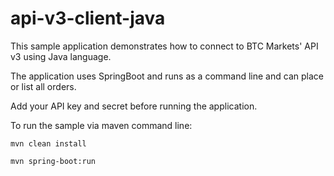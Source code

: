 # api-v3-client-java

This sample application demonstrates how to connect to BTC Markets' API v3 using Java language. 
			
The application uses SpringBoot and runs as a command line and can place or list all orders.

Add your API key and secret before running the application.


To run the sample via maven command line:  

```
mvn clean install 
```

```
mvn spring-boot:run
```


